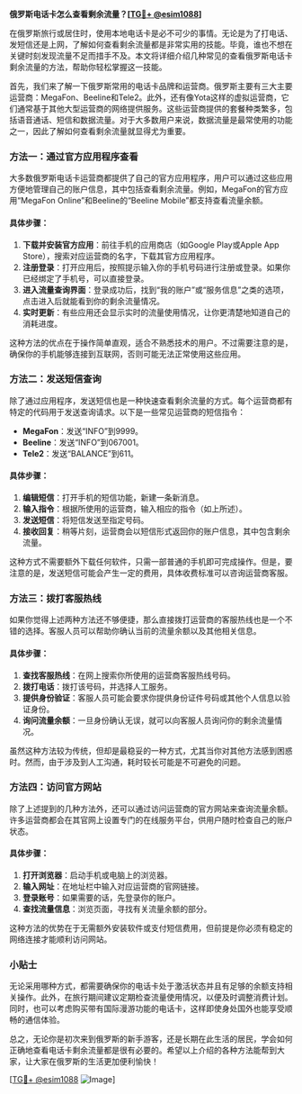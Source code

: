 **俄罗斯电话卡怎么查看剩余流量？[[TG💪+ @esim1088](https://t.me/s/esim1088)]**

在俄罗斯旅行或居住时，使用本地电话卡是必不可少的事情。无论是为了打电话、发短信还是上网，了解如何查看剩余流量都是非常实用的技能。毕竟，谁也不想在关键时刻发现流量不足而措手不及。本文将详细介绍几种常见的查看俄罗斯电话卡剩余流量的方法，帮助你轻松掌握这一技能。

首先，我们来了解一下俄罗斯常用的电话卡品牌和运营商。俄罗斯主要有三大主要运营商：MegaFon、Beeline和Tele2。此外，还有像Yota这样的虚拟运营商，它们通常基于其他大型运营商的网络提供服务。这些运营商提供的套餐种类繁多，包括语音通话、短信和数据流量。对于大多数用户来说，数据流量是最常使用的功能之一，因此了解如何查看剩余流量就显得尤为重要。

### 方法一：通过官方应用程序查看

大多数俄罗斯电话卡运营商都提供了自己的官方应用程序，用户可以通过这些应用方便地管理自己的账户信息，其中包括查看剩余流量。例如，MegaFon的官方应用“MegaFon Online”和Beeline的“Beeline Mobile”都支持查看流量余额。

#### 具体步骤：
1. **下载并安装官方应用**：前往手机的应用商店（如Google Play或Apple App Store），搜索对应运营商的名字，下载其官方应用程序。
2. **注册登录**：打开应用后，按照提示输入你的手机号码进行注册或登录。如果你已经绑定了手机号，可以直接登录。
3. **进入流量查询界面**：登录成功后，找到“我的账户”或“服务信息”之类的选项，点击进入后就能看到你的剩余流量情况。
4. **实时更新**：有些应用还会显示实时的流量使用情况，让你更清楚地知道自己的消耗进度。

这种方法的优点在于操作简单直观，适合不熟悉技术的用户。不过需要注意的是，确保你的手机能够连接到互联网，否则可能无法正常使用这些应用。

### 方法二：发送短信查询

除了通过应用程序，发送短信也是一种快速查看剩余流量的方式。每个运营商都有特定的代码用于发送查询请求。以下是一些常见运营商的短信指令：

- **MegaFon**：发送“INFO”到9999。
- **Beeline**：发送“INFO”到067001。
- **Tele2**：发送“BALANCE”到611。

#### 具体步骤：
1. **编辑短信**：打开手机的短信功能，新建一条新消息。
2. **输入指令**：根据所使用的运营商，输入相应的指令（如上所述）。
3. **发送短信**：将短信发送至指定号码。
4. **接收回复**：稍等片刻，运营商会以短信形式返回你的账户信息，其中包含剩余流量。

这种方式不需要额外下载任何软件，只需一部普通的手机即可完成操作。但是，要注意的是，发送短信可能会产生一定的费用，具体收费标准可以咨询运营商客服。

### 方法三：拨打客服热线

如果你觉得上述两种方法还不够便捷，那么直接拨打运营商的客服热线也是一个不错的选择。客服人员可以帮助你确认当前的流量余额以及其他相关信息。

#### 具体步骤：
1. **查找客服热线**：在网上搜索你所使用的运营商客服热线号码。
2. **拨打电话**：拨打该号码，并选择人工服务。
3. **提供身份验证**：客服人员可能会要求你提供身份证件号码或其他个人信息以验证身份。
4. **询问流量余额**：一旦身份确认无误，就可以向客服人员询问你的剩余流量情况。

虽然这种方法较为传统，但却是最稳妥的一种方式，尤其当你对其他方法感到困惑时。然而，由于涉及到人工沟通，耗时较长可能是不可避免的问题。

### 方法四：访问官方网站

除了上述提到的几种方法外，还可以通过访问运营商的官方网站来查询流量余额。许多运营商都会在其官网上设置专门的在线服务平台，供用户随时检查自己的账户状态。

#### 具体步骤：
1. **打开浏览器**：启动手机或电脑上的浏览器。
2. **输入网址**：在地址栏中输入对应运营商的官网链接。
3. **登录账号**：如果需要的话，先登录你的账户。
4. **查找流量信息**：浏览页面，寻找有关流量余额的部分。

这种方法的优势在于无需额外安装软件或支付短信费用，但前提是你必须有稳定的网络连接才能顺利访问网站。

### 小贴士

无论采用哪种方式，都需要确保你的电话卡处于激活状态并且有足够的余额支持相关操作。此外，在旅行期间建议定期检查流量使用情况，以便及时调整消费计划。同时，也可以考虑购买带有国际漫游功能的电话卡，这样即使身处国外也能享受顺畅的通信体验。

总之，无论你是初次来到俄罗斯的新手游客，还是长期在此生活的居民，学会如何正确地查看电话卡剩余流量都是很有必要的。希望以上介绍的各种方法能帮到大家，让大家在俄罗斯的生活更加便利愉快！

[[TG💪+ @esim1088](https://t.me/s/esim1088) ![Image](https://i.postimg.cc/4NQfJmqS/Snipaste-2025-05-13-00-14-12.png)]